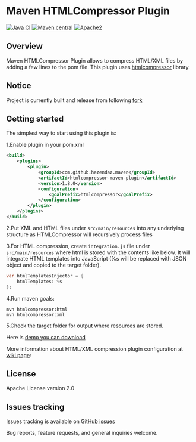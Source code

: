 Maven HTMLCompressor Plugin
===========================

[![Java CI](https://github.com/alextunyk/htmlcompressor-maven-plugin/workflows/Java%20CI/badge.svg)](https://github.com/alextunyk/htmlcompressor-maven-plugin/actions?query=workflow%3A%22Java+CI%22)
[![Maven central](https://maven-badges.herokuapp.com/maven-central/com.github.hazendaz.maven/htmlcompressor-maven-plugin/badge.svg)](https://maven-badges.herokuapp.com/maven-central/com.github.hazendaz.maven/htmlcompressor-maven-plugin)
[![Apache2](<http://img.shields.io/badge/license-Apache%202-blue.svg>)](<http://www.apache.org/licenses/LICENSE-2.0>)

Overview
--------

Maven HTMLCompressor Plugin allows to compress HTML/XML files by adding a few lines to the pom file.
This plugin uses [htmlcompressor][] library.

Notice
------

Project is currently built and release from following [fork](https://github.com/hazendaz/htmlcompressor-maven-plugin)

Getting started
---------------

The simplest way to start using this plugin is:

1.Enable plugin in your pom.xml

``` xml
<build>
    <plugins>
        <plugin>
            <groupId>com.github.hazendaz.maven</groupId>
            <artifactId>htmlcompressor-maven-plugin</artifactId>
            <version>1.8.0</version>
            <configuration>
                <goalPrefix>htmlcompressor</goalPrefix>
            </configuration>
        </plugin>
    </plugins>
</build>
```

2.Put XML and HTML files under `src/main/resources` into any underlying
structure as HTMLCompressor will recursively process files

3.For HTML compression, create `integration.js` file under
`src/main/resources` where html is stored with the contents like below.
It will integrate HTML templates into JavaScript (%s will be replaced
with JSON object and copied to the target folder).

``` java
var htmlTemplatesInjector = {
    htmlTemplates: %s
};
```

4.Run maven goals:

```
mvn htmlcompressor:html
mvn htmlcompressor:xml
```

5.Check the target folder for output where resources are stored.

Here is [demo you can download][]

More information about HTML/XML compression plugin configuration at
[wiki page][]:

License
-------

Apache License version 2.0

Issues tracking
---------------

Issues tracking is available on [GitHub issues][]

Bug reports, feature requests, and general inquiries welcome.

  [htmlcompressor]: https://code.google.com/p/htmlcompressor
  [demo you can download]: https://github.com/TUNYK/htmlcompressor-maven-plugin/downloads
  [wiki page]: https://github.com/TUNYK/htmlcompressor-maven-plugin/wiki/Configuration
  [htmlcompressor-maven-plugin]: https://github.com/TUNYK/htmlcompressor-maven-plugin
  [GitHub issues]: https://github.com/TUNYK/htmlcompressor-maven-plugin/issues
